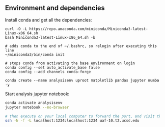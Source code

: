 ## Environment and dependencies

Install conda and get all the dependencies:
```
curl -O -L https://repo.anaconda.com/miniconda/Miniconda3-latest-Linux-x86_64.sh
bash Miniconda3-latest-Linux-x86_64.sh -b 

# adds conda to the end of ~/.bashrc, so relogin after executing this line
~/miniconda3/bin/conda init

# stops conda from activating the base environment on login
conda config --set auto_activate_base false
conda config --add channels conda-forge

conda create --name analysisenv uproot matplotlib pandas jupyter numba -y
```

Start analysis jupyter notebook:
```bash
conda activate analysisenv 
jupyter notebook --no-browser

# then execute on your local computer to forward the port, and visit the url
ssh -N -f -L localhost:1234:localhost:1234 uaf-10.t2.ucsd.edu
```
